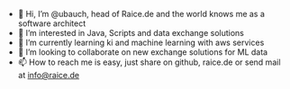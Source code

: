 - 👋 Hi, I’m @ubauch, head of Raice.de and the world knows me as a software architect
- 👀 I’m interested in Java, Scripts and data exchange solutions
- 🌱 I’m currently learning ki and machine learning with aws services
- 💞️ I’m looking to collaborate on new exchange solutions for ML data
- 📫 How to reach me is easy, just share on github, raice.de or send mail at info@raice.de

<!---
ubauch/ubauch is a ✨ special ✨ repository because its `README.md` (this file) appears on your GitHub profile.
You can click the Preview link to take a look at your changes.
--->
